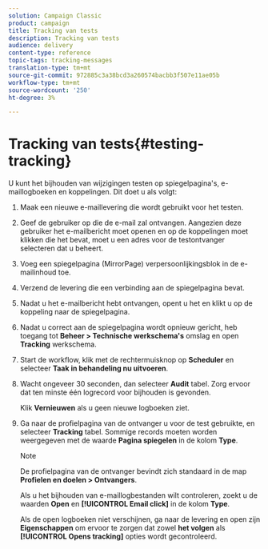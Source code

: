 ```yaml
---
solution: Campaign Classic
product: campaign
title: Tracking van tests
description: Tracking van tests
audience: delivery
content-type: reference
topic-tags: tracking-messages
translation-type: tm+mt
source-git-commit: 972885c3a38bcd3a260574bacbb3f507e11ae05b
workflow-type: tm+mt
source-wordcount: '250'
ht-degree: 3%

---
```



# Tracking van tests{#testing-tracking}

U kunt het bijhouden van wijzigingen testen op spiegelpagina&#39;s, e-maillogboeken en koppelingen. Dit doet u als volgt:

1. Maak een nieuwe e-maillevering die wordt gebruikt voor het testen.
1. Geef de gebruiker op die de e-mail zal ontvangen. Aangezien deze gebruiker het e-mailbericht moet openen en op de koppelingen moet klikken die het bevat, moet u een adres voor de testontvanger selecteren dat u beheert.
1. Voeg een spiegelpagina (MirrorPage) verpersoonlijkingsblok in de e-mailinhoud toe.
1. Verzend de levering die een verbinding aan de spiegelpagina bevat.
1. Nadat u het e-mailbericht hebt ontvangen, opent u het en klikt u op de koppeling naar de spiegelpagina.
1. Nadat u correct aan de spiegelpagina wordt opnieuw gericht, heb toegang tot **Beheer > Technische werkschema&#39;s** omslag en open **Tracking** werkschema.
1. Start de workflow, klik met de rechtermuisknop op **Scheduler** en selecteer **Taak in behandeling nu uitvoeren**.
1. Wacht ongeveer 30 seconden, dan selecteer **Audit** tabel. Zorg ervoor dat ten minste één logrecord voor bijhouden is gevonden.

   Klik **Vernieuwen** als u geen nieuwe logboeken ziet.

1. Ga naar de profielpagina van de ontvanger u voor de test gebruikte, en selecteer **Tracking** tabel. Sommige records moeten worden weergegeven met de waarde **Pagina spiegelen** in de kolom **Type**.

   >[!NOTE]
   >
   >De profielpagina van de ontvanger bevindt zich standaard in de map **Profielen en doelen > Ontvangers**.

   Als u het bijhouden van e-maillogbestanden wilt controleren, zoekt u de waarden **Open** en **[!UICONTROL Email click]** in de kolom **Type**.

   Als de open logboeken niet verschijnen, ga naar de levering en open zijn **Eigenschappen** om ervoor te zorgen dat zowel **het volgen** als **[!UICONTROL Opens tracking]** opties wordt gecontroleerd.

